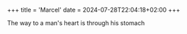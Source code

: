 +++
title = 'Marcel'
date = 2024-07-28T22:04:18+02:00
+++


The way to a man's heart is through his stomach
